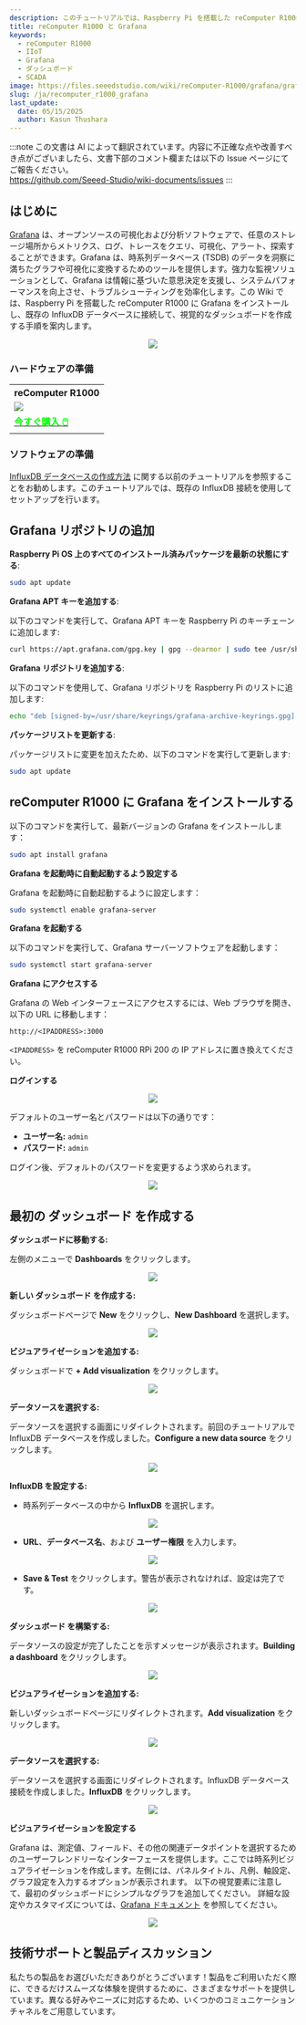 ```yaml
---
description: このチュートリアルでは、Raspberry Pi を搭載した reComputer R1000 に Grafana をインストールする手順を案内します。また、Grafana を既存の InfluxDB データベースに接続し、詳細で視覚的なダッシュボードを作成する方法も紹介します。
title: reComputer R1000 と Grafana
keywords:
  - reComputer R1000
  - IIoT
  - Grafana
  - ダッシュボード
  - SCADA
image: https://files.seeedstudio.com/wiki/reComputer-R1000/grafana/grafana2.gif
slug: /ja/recomputer_r1000_grafana
last_update:
  date: 05/15/2025
  author: Kasun Thushara
---
```

:::note
この文書は AI によって翻訳されています。内容に不正確な点や改善すべき点がございましたら、文書下部のコメント欄または以下の Issue ページにてご報告ください。  
https://github.com/Seeed-Studio/wiki-documents/issues
:::

## はじめに

[Grafana](https://grafana.com/oss/grafana/) は、オープンソースの可視化および分析ソフトウェアで、任意のストレージ場所からメトリクス、ログ、トレースをクエリ、可視化、アラート、探索することができます。Grafana は、時系列データベース (TSDB) のデータを洞察に満ちたグラフや可視化に変換するためのツールを提供します。強力な監視ソリューションとして、Grafana は情報に基づいた意思決定を支援し、システムパフォーマンスを向上させ、トラブルシューティングを効率化します。この Wiki では、Raspberry Pi を搭載した reComputer R1000 に Grafana をインストールし、既存の InfluxDB データベースに接続して、視覚的なダッシュボードを作成する手順を案内します。

<center><img width={600} src="https://files.seeedstudio.com/wiki/reComputer-R1000/grafana/grafana2.gif" /></center>

### ハードウェアの準備

<div class="table-center">
	<table class="table-nobg">
    <tr class="table-trnobg">
      <th class="table-trnobg">reComputer R1000</th>
		</tr>
    <tr class="table-trnobg"></tr>
		<tr class="table-trnobg">
			<td class="table-trnobg"><div style={{textAlign:'center'}}><img src="https://files.seeedstudio.com/wiki/reComputer-R1000/recomputer_r_images/01.png" style={{width:300, height:'auto'}}/></div></td>
		</tr>
    <tr class="table-trnobg"></tr>
		<tr class="table-trnobg">
			<td class="table-trnobg"><div class="get_one_now_container" style={{textAlign: 'center'}}><a class="get_one_now_item" href="https://www.seeedstudio.com/reComputer-R1025-10-p-5895.html">
              <strong><span><font color={'FFFFFF'} size={"4"}> 今すぐ購入 🖱️</font></span></strong>
          </a></div></td>
        </tr>
    </table>
    </div>

### ソフトウェアの準備

[InfluxDB データベースの作成方法](https://wiki.seeedstudio.com/ja/recomputer_r1000_node_red_influxdb/) に関する以前のチュートリアルを参照することをお勧めします。このチュートリアルでは、既存の InfluxDB 接続を使用してセットアップを行います。

## Grafana リポジトリの追加

**Raspberry Pi OS 上のすべてのインストール済みパッケージを最新の状態にする**:

```bash
sudo apt update
```

**Grafana APT キーを追加する**:

以下のコマンドを実行して、Grafana APT キーを Raspberry Pi のキーチェーンに追加します:

```bash
curl https://apt.grafana.com/gpg.key | gpg --dearmor | sudo tee /usr/share/keyrings/grafana-archive-keyrings.gpg >/dev/null
```

**Grafana リポジトリを追加する**:

以下のコマンドを使用して、Grafana リポジトリを Raspberry Pi のリストに追加します:

```bash
echo "deb [signed-by=/usr/share/keyrings/grafana-archive-keyrings.gpg] https://apt.grafana.com stable main" | sudo tee /etc/apt/sources.list.d/grafana.list
```

**パッケージリストを更新する**:

パッケージリストに変更を加えたため、以下のコマンドを実行して更新します:

```bash
sudo apt update
```

## reComputer R1000 に Grafana をインストールする

以下のコマンドを実行して、最新バージョンの Grafana をインストールします：

```bash
sudo apt install grafana
```

**Grafana を起動時に自動起動するよう設定する**

Grafana を起動時に自動起動するように設定します：

```bash
sudo systemctl enable grafana-server
```

**Grafana を起動する**

以下のコマンドを実行して、Grafana サーバーソフトウェアを起動します：

```bash
sudo systemctl start grafana-server
```

**Grafana にアクセスする**

Grafana の Web インターフェースにアクセスするには、Web ブラウザを開き、以下の URL に移動します：

```
http://<IPADDRESS>:3000
```

`<IPADDRESS>` を reComputer R1000 RPi 200 の IP アドレスに置き換えてください。

**ログインする**

<center><img width={600} src="https://files.seeedstudio.com/wiki/reComputer-R1000/grafana/login.PNG" /></center>

デフォルトのユーザー名とパスワードは以下の通りです：

- **ユーザー名:** `admin`
- **パスワード:** `admin`

ログイン後、デフォルトのパスワードを変更するよう求められます。

<center><img width={600} src="https://files.seeedstudio.com/wiki/reComputer-R1000/grafana/updatepsw.PNG" /></center>

## 最初の ダッシュボード を作成する

**ダッシュボードに移動する:**
   
左側のメニューで **Dashboards** をクリックします。

<center><img width={600} src="https://files.seeedstudio.com/wiki/reComputer-R1000/grafana/dashboard1.PNG" /></center>

**新しい ダッシュボード を作成する:**
   
ダッシュボードページで **New** をクリックし、**New Dashboard** を選択します。

<center><img width={600} src="https://files.seeedstudio.com/wiki/reComputer-R1000/grafana/dashboard2.PNG" /></center>

**ビジュアライゼーションを追加する:**
   
ダッシュボードで **+ Add visualization** をクリックします。

<center><img width={600} src="https://files.seeedstudio.com/wiki/reComputer-R1000/grafana/dashboard3.PNG" /></center>

**データソースを選択する:**
   
データソースを選択する画面にリダイレクトされます。前回のチュートリアルで InfluxDB データベースを作成しました。**Configure a new data source** をクリックします。

<center><img width={600} src="https://files.seeedstudio.com/wiki/reComputer-R1000/grafana/configuresource.PNG" /></center>

**InfluxDB を設定する:**
   
   - 時系列データベースの中から **InfluxDB** を選択します。
<center><img width={600} src="https://files.seeedstudio.com/wiki/reComputer-R1000/grafana/addsource.PNG" /></center>

   - **URL**、**データベース名**、および **ユーザー権限** を入力します。
  
<center><img width={600} src="https://files.seeedstudio.com/wiki/reComputer-R1000/grafana/configuresource2.PNG" /></center>

   - **Save & Test** をクリックします。警告が表示されなければ、設定は完了です。

<center><img width={600} src="https://files.seeedstudio.com/wiki/reComputer-R1000/grafana/saveandtest.PNG" /></center>

**ダッシュボード を構築する:**
   
データソースの設定が完了したことを示すメッセージが表示されます。**Building a dashboard** をクリックします。

<center><img width={600} src="https://files.seeedstudio.com/wiki/reComputer-R1000/grafana/saveandtest2.png" /></center>

**ビジュアライゼーションを追加する:**
   
新しいダッシュボードページにリダイレクトされます。**Add visualization** をクリックします。

<center><img width={600} src="https://files.seeedstudio.com/wiki/reComputer-R1000/grafana/dashboard3.PNG" /></center>

**データソースを選択する:**
   
データソースを選択する画面にリダイレクトされます。InfluxDB データベース接続を作成しました。**InfluxDB** をクリックします。

<center><img width={600} src="https://files.seeedstudio.com/wiki/reComputer-R1000/grafana/datasource.PNG" /></center>

**ビジュアライゼーションを設定する**

Grafana は、測定値、フィールド、その他の関連データポイントを選択するためのユーザーフレンドリーなインターフェースを提供します。ここでは時系列ビジュアライゼーションを作成します。左側には、パネルタイトル、凡例、軸設定、グラフ設定を入力するオプションが表示されます。
以下の視覚要素に注意して、最初のダッシュボードにシンプルなグラフを追加してください。
詳細な設定やカスタマイズについては、[Grafana ドキュメント](https://grafana.com/docs/grafana/latest/panels-visualizations/visualizations/) を参照してください。

<center><img width={600} src="https://files.seeedstudio.com/wiki/reComputer-R1000/grafana/grafana.gif" /></center>

## 技術サポートと製品ディスカッション

私たちの製品をお選びいただきありがとうございます！製品をご利用いただく際に、できるだけスムーズな体験を提供するために、さまざまなサポートを提供しています。異なる好みやニーズに対応するため、いくつかのコミュニケーションチャネルをご用意しています。

<div class="button_tech_support_container">
<a href="https://forum.seeedstudio.com/" class="button_forum"></a> 
<a href="https://www.seeedstudio.com/contacts" class="button_email"></a>
</div>

<div class="button_tech_support_container">
<a href="https://discord.gg/eWkprNDMU7" class="button_discord"></a> 
<a href="https://github.com/Seeed-Studio/wiki-documents/discussions/69" class="button_discussion"></a>
</div>